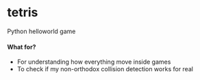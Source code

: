 # tetris
Python helloworld game

#### What for?
* For understanding how everything move inside games
* To check if my non-orthodox collision detection works for real
